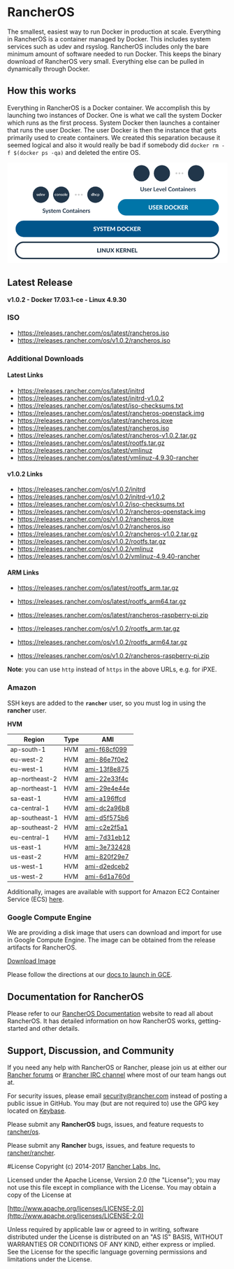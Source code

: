 # RancherOS

The smallest, easiest way to run Docker in production at scale.  Everything in RancherOS is a container managed by Docker.  This includes system services such as udev and rsyslog.  RancherOS includes only the bare minimum amount of software needed to run Docker.  This keeps the binary download of RancherOS very small.  Everything else can be pulled in dynamically through Docker.

## How this works

Everything in RancherOS is a Docker container.  We accomplish this by launching two instances of
Docker.  One is what we call the system Docker which runs as the first process.  System Docker then launches
a container that runs the user Docker.  The user Docker is then the instance that gets primarily
used to create containers.  We created this separation because it seemed logical and also
it would really be bad if somebody did `docker rm -f $(docker ps -qa)` and deleted the entire OS.

![How it works](docs/rancheros.png "How it works")

## Latest Release

**v1.0.2 - Docker 17.03.1-ce - Linux 4.9.30**

### ISO

- https://releases.rancher.com/os/latest/rancheros.iso
- https://releases.rancher.com/os/v1.0.2/rancheros.iso

### Additional Downloads

#### Latest Links

* https://releases.rancher.com/os/latest/initrd
* https://releases.rancher.com/os/latest/initrd-v1.0.2
* https://releases.rancher.com/os/latest/iso-checksums.txt
* https://releases.rancher.com/os/latest/rancheros-openstack.img
* https://releases.rancher.com/os/latest/rancheros.ipxe
* https://releases.rancher.com/os/latest/rancheros.iso
* https://releases.rancher.com/os/latest/rancheros-v1.0.2.tar.gz
* https://releases.rancher.com/os/latest/rootfs.tar.gz
* https://releases.rancher.com/os/latest/vmlinuz
* https://releases.rancher.com/os/latest/vmlinuz-4.9.30-rancher

#### v1.0.2 Links

* https://releases.rancher.com/os/v1.0.2/initrd
* https://releases.rancher.com/os/v1.0.2/initrd-v1.0.2
* https://releases.rancher.com/os/v1.0.2/iso-checksums.txt
* https://releases.rancher.com/os/v1.0.2/rancheros-openstack.img
* https://releases.rancher.com/os/v1.0.2/rancheros.ipxe
* https://releases.rancher.com/os/v1.0.2/rancheros.iso
* https://releases.rancher.com/os/v1.0.2/rancheros-v1.0.2.tar.gz
* https://releases.rancher.com/os/v1.0.2/rootfs.tar.gz
* https://releases.rancher.com/os/v1.0.2/vmlinuz
* https://releases.rancher.com/os/v1.0.2/vmlinuz-4.9.40-rancher

#### ARM Links

* https://releases.rancher.com/os/latest/rootfs_arm.tar.gz
* https://releases.rancher.com/os/latest/rootfs_arm64.tar.gz
* https://releases.rancher.com/os/latest/rancheros-raspberry-pi.zip

* https://releases.rancher.com/os/v1.0.2/rootfs_arm.tar.gz
* https://releases.rancher.com/os/v1.0.2/rootfs_arm64.tar.gz
* https://releases.rancher.com/os/v1.0.2/rancheros-raspberry-pi.zip

**Note**: you can use `http` instead of `https` in the above URLs, e.g. for iPXE.

### Amazon

SSH keys are added to the **`rancher`** user, so you must log in using the **rancher** user.

**HVM**

Region | Type | AMI |
-------|------|------
ap-south-1 | HVM | [ami-f68cf099](https://ap-south-1.console.aws.amazon.com/ec2/home?region=ap-south-1#launchInstanceWizard:ami=ami-f68cf099)
eu-west-2 | HVM | [ami-86e7f0e2](https://eu-west-2.console.aws.amazon.com/ec2/home?region=eu-west-2#launchInstanceWizard:ami=ami-86e7f0e2)
eu-west-1 | HVM | [ami-13f8e875](https://eu-west-1.console.aws.amazon.com/ec2/home?region=eu-west-1#launchInstanceWizard:ami=ami-13f8e875)
ap-northeast-2 | HVM | [ami-22e33f4c](https://ap-northeast-2.console.aws.amazon.com/ec2/home?region=ap-northeast-2#launchInstanceWizard:ami=ami-22e33f4c)
ap-northeast-1 | HVM | [ami-29e4e44e](https://ap-northeast-1.console.aws.amazon.com/ec2/home?region=ap-northeast-1#launchInstanceWizard:ami=ami-29e4e44e)
sa-east-1 | HVM | [ami-a196ffcd](https://sa-east-1.console.aws.amazon.com/ec2/home?region=sa-east-1#launchInstanceWizard:ami=ami-a196ffcd)
ca-central-1 | HVM | [ami-dc2a96b8](https://ca-central-1.console.aws.amazon.com/ec2/home?region=ca-central-1#launchInstanceWizard:ami=ami-dc2a96b8)
ap-southeast-1 | HVM | [ami-d5f575b6](https://ap-southeast-1.console.aws.amazon.com/ec2/home?region=ap-southeast-1#launchInstanceWizard:ami=ami-d5f575b6)
ap-southeast-2 | HVM | [ami-c2e2f5a1](https://ap-southeast-2.console.aws.amazon.com/ec2/home?region=ap-southeast-2#launchInstanceWizard:ami=ami-c2e2f5a1)
eu-central-1 | HVM | [ami-7d31eb12](https://eu-central-1.console.aws.amazon.com/ec2/home?region=eu-central-1#launchInstanceWizard:ami=ami-7d31eb12)
us-east-1 | HVM | [ami-3e732428](https://us-east-1.console.aws.amazon.com/ec2/home?region=us-east-1#launchInstanceWizard:ami=ami-3e732428)
us-east-2 | HVM | [ami-820f29e7](https://us-east-2.console.aws.amazon.com/ec2/home?region=us-east-2#launchInstanceWizard:ami=ami-820f29e7)
us-west-1 | HVM | [ami-d2edceb2](https://us-west-1.console.aws.amazon.com/ec2/home?region=us-west-1#launchInstanceWizard:ami=ami-d2edceb2)
us-west-2 | HVM | [ami-6d1a760d](https://us-west-2.console.aws.amazon.com/ec2/home?region=us-west-2#launchInstanceWizard:ami=ami-6d1a760d)

Additionally, images are available with support for Amazon EC2 Container Service (ECS) [here](https://docs.rancher.com/os/amazon-ecs/#amazon-ecs-enabled-amis).

### Google Compute Engine

We are providing a disk image that users can download and import for use in Google Compute Engine. The image can be obtained from the release artifacts for RancherOS.

[Download Image](https://github.com/rancher/os/releases/download/v1.0.0/rancheros-v1.0.0.tar.gz)

Please follow the directions at our [docs to launch in GCE](http://docs.rancher.com/os/running-rancheros/cloud/gce/).

## Documentation for RancherOS

Please refer to our [RancherOS Documentation](http://docs.rancher.com/os/) website to read all about RancherOS. It has detailed information on how RancherOS works, getting-started and other details.

## Support, Discussion, and Community
If you need any help with RancherOS or Rancher, please join us at either our [Rancher forums](http://forums.rancher.com) or [#rancher IRC channel](http://webchat.freenode.net/?channels=rancher) where most of our team hangs out at.

For security issues, please email security@rancher.com instead of posting a public issue in GitHub.  You may (but are not required to) use the GPG key located on [Keybase](https://keybase.io/rancher).


Please submit any **RancherOS** bugs, issues, and feature requests to [rancher/os](//github.com/rancher/os/issues).

Please submit any **Rancher** bugs, issues, and feature requests to [rancher/rancher](//github.com/rancher/rancher/issues).

#License
Copyright (c) 2014-2017 [Rancher Labs, Inc.](http://rancher.com)

Licensed under the Apache License, Version 2.0 (the "License");
you may not use this file except in compliance with the License.
You may obtain a copy of the License at

[http://www.apache.org/licenses/LICENSE-2.0](http://www.apache.org/licenses/LICENSE-2.0)

Unless required by applicable law or agreed to in writing, software
distributed under the License is distributed on an "AS IS" BASIS,
WITHOUT WARRANTIES OR CONDITIONS OF ANY KIND, either express or implied.
See the License for the specific language governing permissions and
limitations under the License.
